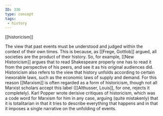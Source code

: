 ```yaml
---
ID: 336
type: concept
tags: 
 - history
---
```


[[historicism]]

 The view that
past events must be understood and judged within the context of their
own times. This is because, as [[Frege, Gottlob]] argued, all
societies are the product of their history. So, for example, [[New Historicism]] argues that to
read Shakespeare properly one has to read it from the perspective of his
peers, and see it as his original audiences did. Historicism also refers
to the view that history unfolds according to certain inexorable laws,
such as the economic laws of supply and demand. For this reason
[[Marxism]] is often regarded
as a form of historicism, though not all Marxist scholars accept this
label ([[Althusser, Louis]],
for one, rejects it completely). Karl Popper wrote derisive critiques of
historicism, which was a code word for Marxism for him in any case,
arguing (quite mistakenly) that it is totalitarian in that it tries to
describe everything that happens and in that it imposes a single
narrative on the unfolding of events.

